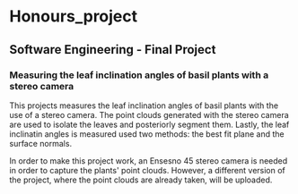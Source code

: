 # Honours_project
## Software Engineering - Final Project 
### Measuring the leaf inclination angles of basil plants with a stereo camera

This projects measures the leaf inclination angles of basil plants with the use of a stereo camera. The point clouds generated 
with the stereo camera are used to isolate the leaves and posteriorly segment them. Lastly, the leaf inclinatin angles is measured
used two methods: the best fit plane and the surface normals.

In order to make this project work, an Ensesno 45 stereo camera is needed in order to capture the plants' point clouds. However, a different version of the project, where the point clouds are already taken, will be uploaded.
